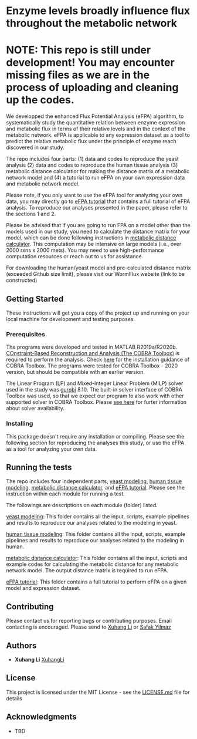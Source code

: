 # Enzyme levels broadly influence flux throughout the metabolic network
# NOTE: This repo is still under development! You may encounter missing files as we are in the process of uploading and cleaning up the codes.
We developped the enhanced Flux Potential Analysis (eFPA) algorithm, to systematically study the quantitative relation between enzyme expression and metabolic flux in terms of their relative levels and in the context of the metabolic network. eFPA is applicable to any expression dataset as a tool to predict the relative metabolic flux under the principle of enzyme reach discovered in our study.

The repo includes four parts: (1) data and codes to reproduce the yeast analysis (2) data and codes to reproduce the human tissue analysis (3) metabolic distance calculatior for making the distance matrix of a metabolic network model and (4) a tutorial to run eFPA on your own expression data and metabolic network model.

Please note, if you only want to use the eFPA tool for analyzing your own data, you may directly go to [eFPA tutorial](4_eFPA_tutorial) that contains a full tutorial of eFPA analysis. To reproduce our analyses presented in the paper, please refer to the sections 1 and 2. 

Please be advised that if you are going to run FPA on a model other than the models used in our study, you need to calculate the distance matrix for your model, which can be done following instructions in [metabolic distance calculator](3_distance_calculation). This computation may be intensive on large models (i.e., over 2000 rxns x 2000 mets). You may need to use high-performance computation resources or reach out to us for assistance. 

For downloading the human/yeast model and pre-calculated distance matrix (exceeded Github size limit), please visit our WormFlux website (link to be constructed)

## Getting Started

These instructions will get you a copy of the project up and running on your local machine for development and testing purposes.

### Prerequisites

The programs were developed and tested in MATLAB R2019a/R2020b. [COnstraint-Based Reconstruction and Analysis (The COBRA Toolbox)](https://opencobra.github.io/cobratoolbox/stable/) is required to perform the analysis. Check [here](https://opencobra.github.io/cobratoolbox/stable/installation.html) for the installation guidance of COBRA Toolbox. The programs were tested for COBRA Toolbox - 2020 version, but should be compatible with an earlier version. 

The Linear Program (LP) and Mixed-Integer Linear Problem (MILP) solver used in the study was [gurobi](http://gurobi.com) 8.10. The built-in solver interface of COBRA Toolbox was used, so that we expect our program to also work with other supported solver in COBRA Toolbox. Please [see here](https://opencobra.github.io/cobratoolbox/stable/installation.html#solver-installation) for furter information about solver availability. 

### Installing

This package doesn't require any installation or compiling. Please see the following section for reproducing the analyses this study, or use the eFPA as a tool for analyzing your own data.


## Running the tests

The repo includes four independent parts, [yeast modeling](1_yeast_modeling), [human tissue modeling](2_human_modeling), [metabolic distance calculator](3_distance_calculation), and [eFPA tutorial](4_eFPA_tutorial). Please see the instruction within each module for running a test.


The followings are descriptions on each module (folder) listed.

[yeast modeling](1_yeast_modeling): This folder contains all the input, scripts, example pipelines and results to reproduce our analyses related to the modeling in yeast.

[human tissue modeling](2_human_modeling): This folder contains all the input, scripts, example pipelines and results to reproduce our analyses related to the modeling in human.

[metabolic distance calculator](3_distance_calculation): This folder contains all the input, scripts and example codes for calculating the metabolic distance for any metabolic network model. The output distance matrix is required to run eFPA.

[eFPA tutorial](4_eFPA_tutorial): This folder contains a full tutorial to perform eFPA on a given model and expression dataset.


## Contributing

Please contact us for reporting bugs or contributing purposes. Email contacting is encouraged. Please send to [Xuhang Li](mailto:xuhang.li@umassmed.edu) or [Safak Yilmaz](mailto:lutfu.yilmaz@umassmed.edu)


## Authors

* **Xuhang Li** [XuhangLi](https://github.com/XuhangLi)

## License

This project is licensed under the MIT License - see the [LICENSE.md](LICENSE.md) file for details

## Acknowledgments

* TBD
